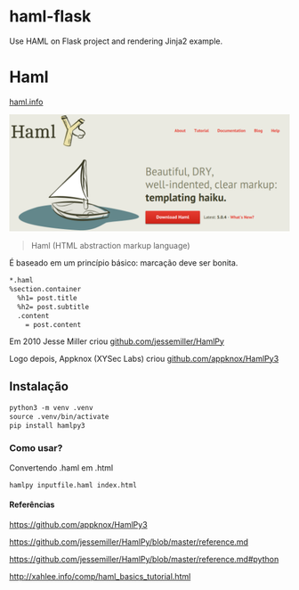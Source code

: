 # haml-flask

Use HAML on Flask project and rendering Jinja2 example.

# Haml

[haml.info](http://haml.info/)

![haml01.png](haml01.png)

> Haml (HTML abstraction markup language)

É baseado em um princípio básico: marcação deve ser bonita.

```
*.haml
%section.container
  %h1= post.title
  %h2= post.subtitle
  .content
    = post.content
```

Em 2010 Jesse Miller criou [github.com/jessemiller/HamlPy](https://github.com/jessemiller/HamlPy)

Logo depois, Appknox (XYSec Labs) criou [github.com/appknox/HamlPy3](https://github.com/appknox/HamlPy3)


## Instalação

```
python3 -m venv .venv
source .venv/bin/activate
pip install hamlpy3
```

### Como usar?

Convertendo .haml em .html

```
hamlpy inputfile.haml index.html
```

#### Referências

https://github.com/appknox/HamlPy3

https://github.com/jessemiller/HamlPy/blob/master/reference.md

https://github.com/jessemiller/HamlPy/blob/master/reference.md#python

http://xahlee.info/comp/haml_basics_tutorial.html
